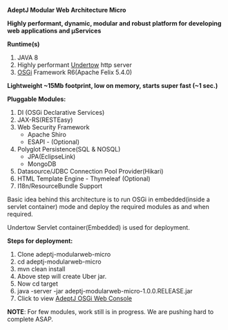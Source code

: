 **AdeptJ Modular Web Architecture Micro**

**Highly performant, dynamic, modular and robust platform for developing web applications and µServices**

**Runtime(s)**

1. JAVA 8
2. Highly performant [Undertow](http://undertow.io/) http server
3. [OSGi](https://www.osgi.org) Framework R6(Apache Felix 5.4.0)

**Lightweight ~15Mb footprint, low on memory, starts super fast (~1 sec.)**

**Pluggable Modules:**

1. DI (OSGi Declarative Services)
2. JAX-RS(RESTEasy)
3. Web Security Framework
   - Apache Shiro 
   - ESAPI - (Optional)
4. Polyglot Persistence(SQL & NOSQL)
   - JPA(EclipseLink)
   - MongoDB
5. Datasource/JDBC Connection Pool Provider(Hikari)
6. HTML Template Engine - Thymeleaf (Optional)
7. I18n/ResourceBundle Support


Basic idea behind this architecture is to run OSGi in embedded(inside a servlet container) mode and deploy the required modules as and when required.

Undertow Servlet container(Embedded) is used for deployment.

**Steps for deployment:**

1. Clone adeptj-modularweb-micro
2. cd adeptj-modularweb-micro
3. mvn clean install
4. Above step will create Uber jar.
4. Now cd target
5. java -server -jar adeptj-modularweb-micro-1.0.0.RELEASE.jar
6. Click to view [AdeptJ OSGi Web Console](http://localhost:9007/system/console)

**NOTE**: For few modules, work still is in progress. We are pushing hard to complete ASAP.
